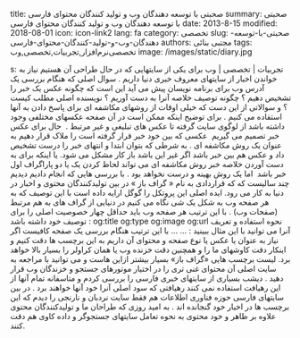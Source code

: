 title: صحبتی با توسعه دهندگان وب و تولید کنندگان محتوای فارسی
summary: صحبتی با توسعه دهندگان وب و تولید کنندگان محتوای فارسی
date: 2013-8-15
modified: 2018-08-01
icon:  icon-link2
lang: fa
category: تخصصی
slug: صحبتی-با-توسعه-دهندگان-وب-و-تولید-کنندگان-محتوای-فارسی
authors: مجتبی بنائی
tags: تخصصی‌نرم‌افزار,تجربیات,تخصصی,وب
image: /images/static/diary.jpg

s: تجربیات | تخصصی | وب  برای یکی از سایتهایی که در حال طراحی آن هستیم نیاز به خواندن اخبار از سایتهای معروف خبری دنیا داریم . سوال اصلی که هنگام بررسی یک آدرس وب برای برنامه نویسان پیش می آید این است که چگونه عکس یک خبر را تشخیص دهیم ؟ چگونه توصیف خلاصه آنرا به دست آوریم ؟ نویسنده اصلی مطلب کیست ؟ و سوالاتی از این دست که خیلی اوقات از روشهای مکاشفه ای برای پاسخ دادن به آنها استفاده می کنیم . برای توضیح اینکه ممکن است در آن صفحه عکسهای مختلفی وجود داشته باشد از لوگوی سایت گرفته تا عکس های تبلیغی و غیر مرتبط .  حال برای عکس خبر تصمیم می گیریم  عکسی که بین خود خبر قرار گرفته است را ملاک قرار دهیم به عنوان یک روش مکاشفه ای . به شرطی که بتوان ابتدا و انتهای خبر را درست تشخیص داد و عکس هم بین خبر باشد اگر غیر این باشد باز کار مشکل می شود. یا اینکه برای به دست آوردن خلاصه خبر روش مکاشفه ای می تواند لحاظ کردن یک یا دو پاراگراف اول خبر باشد  اما یک روش بهینه و درست نخواهد بود .  با بررسی هایی که انجام دادیم دیدیم چند سالیست که که قراردادی به نام « گراف باز » در بین تولیدکنندگان محتوی و اخبار در دنیا به کار می رود. ایده اصلی این پروتکل را گوگل ارایه داده است با این توصیف که به هر صفحه وب به شکل یک شی نگاه می کنیم در دنیایی از گراف های به هم مرتبط (صفحات وب) . با این ترتیب هر صفحه وب باید حداقل چهار خصوصیت اصلی را برای توصیف خود داشته باشد :  og:title  og:type  og:image  og:url  نحوه استفاده و تعریف آنرا می توانید با این مثال ببینید :   <html prefix="og: http://ogp.me/ns# "> <head> <title>The Rock (1996)</title> <meta property="og:title" content="The Rock" /> <meta property="og:type" content="video.movie" /> <meta property="og:url" content="http://www.imdb.com/title/tt0117500/" /> <meta property="og:image" content="http://ia.media-imdb.com/images/rock.jpg" /> ... </head> ... </html>   با این ترتیب هنگام بررسی یک صفحه کافیست اگر نیاز به عنوان یا عکس یا نوع صفحه و محتوای آن داریم به این برچسب ها دقت کنیم و اینکار دقت کاوشهای ما را و همچنین دقت خزنده وب یا همان کراولر را بسیار بالا خواهد برد. لیست برچسب هایی «گراف باز» بسیار بیشتر ازاین هاست و می توانید با مراجعه به سایت اصلی آن محتوای غنی تری را در اختیار موتورهای جستجو و خزندگان وب قرار دهید .  دیشب بسیاری از سایتهای خبری فارسی را بررسی کردم و متاسفانه تمام آنها از این رهیافت استفاده نمی کنند رهیافتی که سود اصلی آنرا خود آنها خواهند برد . در بین سایتهای فارسی حوزه فناوری اطلاعات هم فقط سایت نردبان و نارنجی را دیدم که این برچسب ها در اخبار خود گنجانده اند .  به امید روزی که طراحان ما و تولیدکنندگان محتوی علاوه بر ظاهر و خود محتوی به نحوه تعامل سایتهای جستجوگر و داده کاوی هم دقت کنند.
